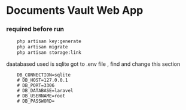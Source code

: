 # Documents Vault Web App 

### required before run

```bash
    php artisan key:generate
    php artisan migrate
    php artisan storage:link
```

daatabased used is sqlite 
got to .env file , find and change this section 
```env
    DB_CONNECTION=sqlite
    # DB_HOST=127.0.0.1
    # DB_PORT=3306
    # DB_DATABASE=laravel
    # DB_USERNAME=root
    # DB_PASSWORD=
```